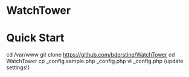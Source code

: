 WatchTower
==========

# Quick Start
cd /var/www
git clone https://github.com/bderstine/WatchTower
cd WatchTower
cp _config.sample.php _config.php
vi _config.php (update settings!)